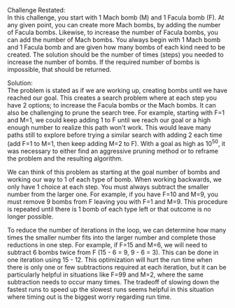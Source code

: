 Challenge Restated:  
In this challenge, you start with 1 Mach bomb (M) and 1 Facula bomb (F). At any given point, you can create more Mach bombs, by adding the number of Facula bombs. Likewise, to increase the number of Facula bombs, you can add the number of Mach bombs. You always begin with 1 Mach bomb and 1 Facula bomb and are given how many bombs of each kind need to be created. The solution should be the number of times (steps) you needed to increase the number of bombs. If the required number of bombs is impossible, that should be returned.

Solution:  
The problem is stated as if we are working up, creating bombs until we have reached our goal. This creates a search problem where at each step you have 2 options; to increase the Facula bombs or the Mach bombs. It can also be challenging to prune the search tree. For example, starting with F=1 and M=1, we could keep adding 1 to F until we reach our goal or a high enough number to realize this path won't work. This would leave many paths still to explore before trying a similar search with adding 2 each time (add F=1 to M=1, then keep adding M=2 to F). With a goal as high as 10<sup>50</sup>, it was necessary to either find an aggressive pruning method or to reframe the problem and the resulting algorithm.

We can think of this problem as starting at the goal number of bombs and working our way to 1 of each type of bomb. When working backwards, we only have 1 choice at each step. You must always subtract the smaller number from the larger one. For example, if you have F=10 and M=9, you must remove 9 bombs from F leaving you with F=1 and M=9. This procedure is repeated until there is 1 bomb of each type left or that outcome is no longer possible.

To reduce the number of iterations in the loop, we can determine how many times the smaller number fits into the larger number and complete those reductions in one step. For example, if F=15 and M=6, we will need to subtract 6 bombs twice from F (15 - 6 = 9, 9 - 6 = 3). This can be done in one iteration using 15 - 12. This optimization will hurt the run time when there is only one or few subtractions required at each iteration, but it can be particularly helpful in situations like F=99 and M=2, where the same subtraction needs to occur many times. The tradeoff of slowing down the fastest runs to speed up the slowest runs seems helpful in this situation where timing out is the biggest worry regarding run time.
